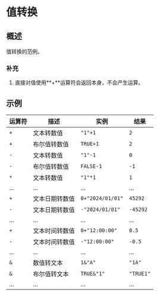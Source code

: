 # 值转换

## 概述

值转换的范例。

### 补充

1. 直接对值使用**+**运算符会返回本身，不会产生运算。

## 示例

| 运算符 | 描述           | 实例             | 结果      |
| ------ | -------------- | ---------------- | --------- |
| `+`    | 文本转数值     | `"1"+1`          | `2`       |
| `+`    | 布尔值转数值   | `TRUE+1`         | `2`       |
| `-`    | 文本转数值     | `"1"-1`          | `0`       |
| `-`    | 布尔值转数值   | `FALSE-1`        | `-1`      |
| `*`    | 文本转数值     | `"1"*1`          | `1`       |
| ...    | ...            | ...              | ...       |
| `+`    | 文本日期转数值 | `0+"2024/01/01"` | `45292`   |
| `-`    | 文本日期转数值 | `-"2024/01/01"`  | `-45292`  |
| ...    | ...            | ...              | ...       |
| `+`    | 文本时间转数值 | `0+"12:00:00"`   | `0.5`     |
| `-`    | 文本时间转数值 | `-"12:00:00"`    | `-0.5`    |
| ...    | ...            | ...              | ...       |
| `&`    | 数值转文本     | `1&"A"`          | `"1A"`    |
| `&`    | 布尔值转文本   | `TRUE&"1"`       | `"TRUE1"` |
| ...    | ...            | ...              | ...       |
